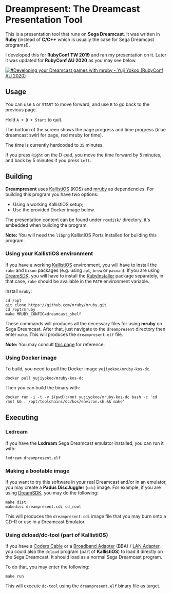 
# Dreampresent: The Dreamcast Presentation Tool

This is a presentation tool that runs on **Sega Dreamcast**.  It was written in **Ruby** (instead of **C/C++** which is usually the case for Sega Dreamcast programs!).

I developed this for **RubyConf TW 2019** and ran my presentation on it. Later it was updated for **RubyConf AU 2020** as you may see below.

[![#Developing your Dreamcast games with mruby - Yuji Yokoo (RubyConf AU 2020)](https://img.youtube.com/vi/ni-1x5Esa_o/0.jpg)](https://www.youtube.com/watch?v=ni-1x5Esa_o)

## Usage

You can use `A` or `START` to move forward, and use `B` to go back to the previous page.

Hold `A + B + Start` to quit.

The bottom of the screen shows the page progress and time progress (blue dreamcast swirl for page, red mruby for time).

The time is currently hardcoded to `35` minutes.

If you press `Right` on the D-pad, you move the time forward by 5 minutes, and back by 5 minutes if you press `Left`.

## Building

**Dreampresent** uses [KallistiOS](http://gamedev.allusion.net/softprj/kos/) (KOS) and [mruby](https://mruby.org/) as dependencies. For building this program you have two options: 
* Using a working KallistiOS setup;
* Use the provided Docker image below.

The presentation content can be found under `romdisk/` directory, it's embedded when building the program.

**Note:** You will need the `libpng` KallistiOS Ports installed for building this program.

### Using your KallistiOS environment

If you have a working [KallistiOS](http://gamedev.allusion.net/softprj/kos/) environment, you will have to install the `rake` and `bison` packages (e.g. using `apt`, `brew` or `pacman`). If you are using [DreamSDK](https://dreamsdk.org), you will have to install the [RubyInstaller](https://rubyinstaller.org/) package separately, in that case, `rake` should be available in the `PATH` environment variable.

Install  `mruby`:

	cd /opt
	git clone https://github.com/mruby/mruby.git
	cd /opt/mruby
	make MRUBY_CONFIG=dreamcast_shelf

These commands will produces all the necessary files for using **mruby** on Sega Dreamcast. After that, just navigate to the `dreampresent` directory then enter `make`. This will produces the `dreampresent.elf` file.

**Note:** You may consult [this page](https://dreamcast.wiki/Using_Ruby_for_Sega_Dreamcast_development) for reference.

### Using Docker image

To build, you need to pull the Docker image `yujiyokoo/mruby-kos-dc`.

	docker pull yujiyokoo/mruby-kos-dc

Then you can build the binary with:

	docker run -i -t -v $(pwd):/mnt yujiyokoo/mruby-kos-dc bash -c 'cd /mnt && . /opt/toolchains/dc/kos/environ.sh && make'

## Executing

### Lxdream

If you have the **Lxdream** Sega Dreamcast emulator installed, you can run it with:

	lxdream dreampresent.elf

### Making a bootable image

If you want to try this software in your real Dreamcast and/or in an emulator, you may create a **Padus DiscJuggler** (`cdi`) image. For example, if you are using [DreamSDK](https://dreamsdk.org), you may do the following:

	make dist
	makedisc dreampresent.cdi cd_root

This will produces the `dreampresent.cdi` image file that you may burn onto a CD-R or use in a Dreamcast Emulator.

### Using dcload/dc-tool (part of KallistiOS)

If you have a [Coders Cable](https://dreamcast.wiki/Coder%27s_cable) or a [Broadband Adapter](https://dreamcast.wiki/Broadband_adapter) (BBA) / [LAN Adapter](https://dreamcast.wiki/LAN_adapter), you could also the `dcload` program (part of **KallistiOS**) to load it directly on the Sega Dreamcast. It should load as a normal Sega Dreamcast program.

To do that, you may enter the following:

	make run

This will execute `dc-tool` using the `dreampresent.elf` binary file as target.

